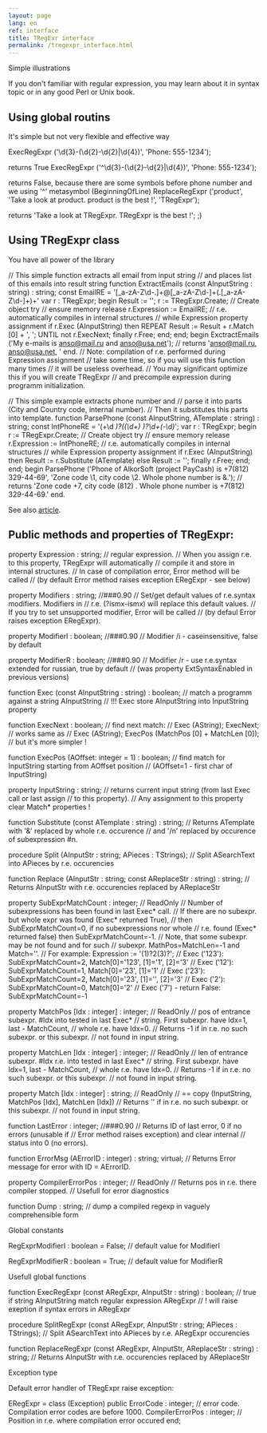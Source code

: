 ```yaml
---
layout: page
lang: en
ref: interface
title: TRegExr interface
permalink: /tregexpr_interface.html
---
```


Simple illustrations

If you don't familiar with regular expression, you may learn about it in syntax topic or in any good Perl or Unix book.

## Using global routins
It's simple but not very flexible and effective way

 ExecRegExpr ('\d{3}-(\d{2}-\d{2}|\d{4})', 'Phone: 555-1234');


returns True
 ExecRegExpr ('^\d{3}-(\d{2}-\d{2}|\d{4})', 'Phone: 555-1234');


returns False, because there are some symbols before phone number and we using '^' metasymbol (BeginningOfLine)
 ReplaceRegExpr ('product', 'Take a look at product. product is the best !', 'TRegExpr');


returns 'Take a look at TRegExpr. TRegExpr is the best !'; ;)

## Using TRegExpr class
You have all power of the library

// This simple function extracts all email from input string
// and places list of this emails into result string
function ExtractEmails (const AInputString : string) : string;
const
   EmailRE = '[_a-zA-Z\d\-\.]+@[_a-zA-Z\d\-]+(\.[_a-zA-Z\d\-]+)+'
var
   r : TRegExpr;
begin
   Result := '';
   r := TRegExpr.Create; // Create object
   try // ensure memory release
      r.Expression := EmailRE;
      // r.e. automatically compiles in internal structures
      // while Expression property assignment
      if r.Exec (AInputString) then
         REPEAT
            Result := Result + r.Match [0] + ', ';
         UNTIL not r.ExecNext;
      finally r.Free;
   end;
end;
begin
   ExctractEmails ('My e-mails is anso@mail.ru and anso@usa.net');
   // returns 'anso@mail.ru, anso@usa.net, '
end.
// Note: compilation of r.e. performed during Expression assignment
// take some time, so if you will use this function many times
// it will be useless overhead.
// You may significant optimize this if you will create TRegExpr
// and precompile expression during programm initialization.


// This simple example extracts phone number and
// parse it into parts (City and Country code, internal number).
// Then it substitutes this parts into template.
function ParsePhone (const AInputString, ATemplate : string) : string;
const
   IntPhoneRE = '(\+\d *)?(\(\d+\) *)?\d+(-\d*)*';
var
   r : TRegExpr;
begin
   r := TRegExpr.Create; // Create object
   try // ensure memory release
      r.Expression := IntPhoneRE;
      // r.e. automatically compiles in internal structures
      // while Expression property assignment
      if r.Exec (AInputString)
         then Result := r.Substitute (ATemplate)
         else Result := '';
      finally r.Free;
   end;
end;
begin
   ParsePhone ('Phone of AlkorSoft (project PayCash) is +7(812) 329-44-69',
   'Zone code \1, city code \2. Whole phone number is &.');
   // returns 'Zone code +7, city code (812) . Whole phone number is +7(812) 329-44-69.'
end.


See also [article](http://masterandrey.com/text_processing_from_birds_eye_view/).


## Public methods and properties of TRegExpr:

property Expression : string;
// regular expression.
// When you assign r.e. to this property, TRegExpr will automatically
// compile it and store in internal structures.
// In case of compilation error, Error method will be called
// (by default Error method raises exception ERegExpr - see below)

property Modifiers : string; //###0.90
// Set/get default values of r.e.syntax modifiers. Modifiers in
// r.e. (?ismx-ismx) will replace this default values.
// If you try to set unsupported modifier, Error will be called
// (by defaul Error raises exception ERegExpr).

property ModifierI : boolean; //###0.90
// Modifier /i - caseinsensitive, false by default

property ModifierR : boolean; //###0.90
// Modifier /r - use r.e.syntax extended for russian, true by default
// (was property ExtSyntaxEnabled in previous versions)

function Exec (const AInputString : string) : boolean;
// match a programm against a string AInputString
// !!! Exec store AInputString into InputString property

function ExecNext : boolean;
// find next match:
// Exec (AString); ExecNext;
// works same as
// Exec (AString); ExecPos (MatchPos [0] + MatchLen [0]);
// but it's more simpler !

function ExecPos (AOffset: integer = 1) : boolean;
// find match for InputString starting from AOffset position
// (AOffset=1 - first char of InputString)

property InputString : string;
// returns current input string (from last Exec call or last assign
// to this property).
// Any assignment to this property clear Match* properties !

function Substitute (const ATemplate : string) : string;
// Returns ATemplate with '&' replaced by whole r.e. occurence
// and '/n' replaced by occurence of subexpression #n.

procedure Split (AInputStr : string; APieces : TStrings);
// Split ASearchText into APieces by r.e. occurencies

function Replace (AInputStr : string; const AReplaceStr : string) : string;
// Returns AInputStr with r.e. occurencies replaced by AReplaceStr

property SubExprMatchCount : integer; // ReadOnly
// Number of subexpressions has been found in last Exec* call.
// If there are no subexpr. but whole expr was found (Exec* returned True),
// then SubExprMatchCount=0, if no subexpressions nor whole
// r.e. found (Exec* returned false) then SubExprMatchCount=-1.
// Note, that some subexpr. may be not found and for such
// subexpr. MathPos=MatchLen=-1 and Match=''.
// For example: Expression := '(1)?2(3)?';
// Exec ('123'): SubExprMatchCount=2, Match[0]='123', [1]='1', [2]='3'
// Exec ('12'): SubExprMatchCount=1, Match[0]='23', [1]='1'
// Exec ('23'): SubExprMatchCount=2, Match[0]='23', [1]='', [2]='3'
// Exec ('2'): SubExprMatchCount=0, Match[0]='2'
// Exec ('7') - return False: SubExprMatchCount=-1

property MatchPos [Idx : integer] : integer; // ReadOnly
// pos of entrance subexpr. #Idx into tested in last Exec*
// string. First subexpr. have Idx=1, last - MatchCount,
// whole r.e. have Idx=0.
// Returns -1 if in r.e. no such subexpr. or this subexpr.
// not found in input string.

property MatchLen [Idx : integer] : integer; // ReadOnly
// len of entrance subexpr. #Idx r.e. into tested in last Exec*
// string. First subexpr. have Idx=1, last - MatchCount,
// whole r.e. have Idx=0.
// Returns -1 if in r.e. no such subexpr. or this subexpr.
// not found in input string.

property Match [Idx : integer] : string; // ReadOnly
// == copy (InputString, MatchPos [Idx], MatchLen [Idx])
// Returns '' if in r.e. no such subexpr. or this subexpr.
// not found in input string.

function LastError : integer; //###0.90
// Returns ID of last error, 0 if no errors (unusable if
// Error method raises exception) and clear internal
// status into 0 (no errors).

function ErrorMsg (AErrorID : integer) : string; virtual;
// Returns Error message for error with ID = AErrorID.

property CompilerErrorPos : integer; // ReadOnly
// Returns pos in r.e. there compiler stopped.
// Usefull for error diagnostics

function Dump : string;
// dump a compiled regexp in vaguely comprehensible form


Global constants

RegExprModifierI : boolean = False;
// default value for ModifierI

RegExprModifierR : boolean = True;
// default value for ModifierR


Usefull global functions

function ExecRegExpr (const ARegExpr, AInputStr : string) : boolean;
// true if string AInputString match regular expression ARegExpr
// ! will raise exeption if syntax errors in ARegExpr

procedure SplitRegExpr (const ARegExpr, AInputStr : string; APieces : TStrings);
// Split ASearchText into APieces by r.e. ARegExpr occurencies

function ReplaceRegExpr (const ARegExpr, AInputStr, AReplaceStr : string) : string;
// Returns AInputStr with r.e. occurencies replaced by AReplaceStr


Exception type

Default error handler of TRegExpr raise exception:

ERegExpr = class (Exception)
public
ErrorCode : integer; // error code. Compilation error codes are before 1000.
CompilerErrorPos : integer; // Position in r.e. where compilation error occured
end;


